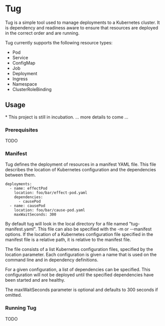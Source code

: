 # Tug

Tug is a simple tool used to manage deployments to a Kubernetes cluster.  It is dependency and readiness aware to ensure
that resources are deployed in the correct order and are running.

Tug currently supports the following resource types:
* Pod
* Service
* ConfigMap
* Job
* Deployment
* Ingress
* Namespace
* ClusterRoleBinding

## Usage

\* This project is still in incubation.  ... more details to come ...

### Prerequisites 

TODO

### Manifest
Tug defines the deployment of resources in a manifest YAML file.  This file describes the location of Kubernetes 
configuration and the dependencies between them.

```
deployments:
  - name: effectPod
    location: foo/bar/effect-pod.yaml
    dependencies:
      - causePod
  - name: causePod
    location: foo/bar/cause-pod.yaml
    maxWaitSeconds: 300
```

By default tug will look in the local directory for a file named "tug-manifest.yaml".  This file can also be specified 
with the -m or --manifest options.  If the location of a Kubernetes configuration file specified in the manifest file is
 a relative path, it is relative to the manifest file.
 
The file consists of a list Kubernetes configuration files, specified by the location parameter.  Each configuration is 
given a name that is used on the command line and in dependency definitions.

For a given configuration, a list of dependencies can be specified.  This configuration will not be deployed until the
specified dependencies have been started and are healthy.
 
The maxWaitSeconds parameter is optional and defaults to 300 seconds if omitted.


### Running Tug

TODO